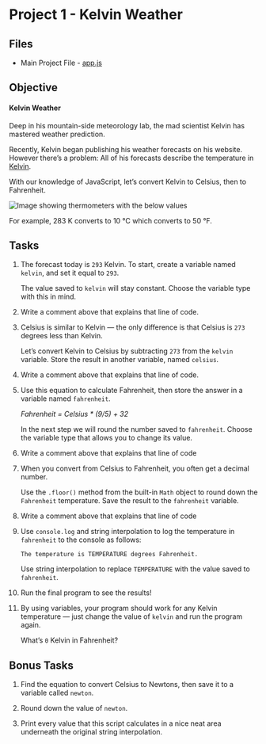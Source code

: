 # Project 1 - Kelvin Weather

## Files

- Main Project File - [app.js](./app.js)

## Objective

#### Kelvin Weather

Deep in his mountain-side meteorology lab, the mad scientist Kelvin has mastered weather prediction.

Recently, Kelvin began publishing his weather forecasts on his website. However there’s a problem: All of his forecasts describe the temperature in [Kelvin](https://en.wikipedia.org/wiki/Kelvin).

With our knowledge of JavaScript, let’s convert Kelvin to Celsius, then to Fahrenheit.

![Image showing thermometers with the below values](https://content.codecademy.com/projects/introduction-to-javascript/learn-javascript-introduction/kelvin-weather/Kelvin%20Thermometers.svg)

For example, 283 K converts to 10 °C which converts to 50 °F.

## Tasks

1. The forecast today is `293` Kelvin. To start, create a variable named `kelvin`, and set it equal to `293`.

	The value saved to `kelvin` will stay constant. Choose the variable type with this in mind.

2. Write a comment above that explains that line of code.

3. Celsius is similar to Kelvin — the only difference is that Celsius is `273` degrees less than Kelvin.

	Let’s convert Kelvin to Celsius by subtracting `273` from the `kelvin` variable. Store the result in another variable, named `celsius`.

4. Write a comment above that explains that line of code.

5. Use this equation to calculate Fahrenheit, then store the answer in a variable named `fahrenheit`.

	*Fahrenheit = Celsius * (9/5) + 32*

	In the next step we will round the number saved to `fahrenheit`. Choose the variable type that allows you to change its value.

6. Write a comment above that explains that line of code

7. When you convert from Celsius to Fahrenheit, you often get a decimal number.

	Use the `.floor()` method from the built-in `Math` object to round down the `Fahrenheit` temperature. Save the result to the `fahrenheit` variable.

8. Write a comment above that explains that line of code

9. Use `console.log` and string interpolation to log the temperature in `fahrenheit` to the console as follows:

	```text
	The temperature is TEMPERATURE degrees Fahrenheit.
	```
	
	Use string interpolation to replace `TEMPERATURE` with the value saved to `fahrenheit`.

10. Run the final program to see the results!

11. By using variables, your program should work for any Kelvin temperature — just change the value of `kelvin` and run the program again.

	What’s `0` Kelvin in Fahrenheit?

## Bonus Tasks

1. Find the equation to convert Celsius to Newtons, then save it to a variable called `newton`.

2. Round down the value of `newton`.

3. Print every value that this script calculates in a nice neat area underneath the original string interpolation.
